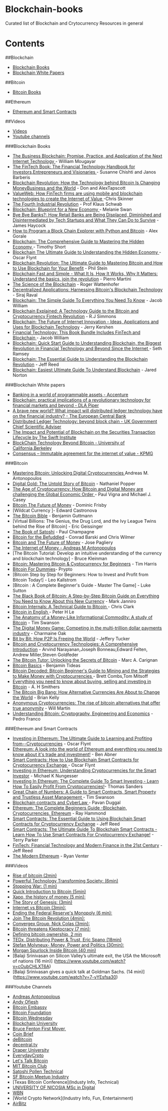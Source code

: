 # Blockchain-books
Curated list of Blockchain and Crytocurrency Resources in general

# Contents

##Blockchain
- [Blockchain Books](#blockchain-books)
- [Blockchain White Papers](#blockchain-white-papers)

##Bitcoin
- [Bitcoin Books](#bitcoin)

##Ethereum
- [Ethereum and Smart Contracts](#ethereum-and-smart-contracts)

##Videos
* [Videos](#videos)
* [Youtube channels](#youtube-channels)

###Blockchain Books

* [The Business Blockchain: Promise, Practice, and Application of the Next Internet Technology ](https://www.amazon.com/FINTECH-Book-Technology-Entrepreneurs-Visionaries/dp/111921887X/ref=pd_bxgy_14_img_3?_encoding=UTF8&pd_rd_i=111921887X&pd_rd_r=Z5ZRQN8RG5TEQTMKYHA9&pd_rd_w=qIgXN&pd_rd_wg=wZM9d&psc=1&refRID=Z5ZRQN8RG5TEQTMKYHA9)-  William Mougayar
* [The FinTech Book: The Financial Technology Handbook for Investors,Entrepreneurs and Visionaries ](https://www.amazon.com/FINTECH-Book-Technology-Entrepreneurs-Visionaries/dp/111921887X/ref=pd_bxgy_14_img_3?_encoding=UTF8&pd_rd_i=111921887X&pd_rd_r=Z5ZRQN8RG5TEQTMKYHA9&pd_rd_w=qIgXN&pd_rd_wg=wZM9d&psc=1&refRID=Z5ZRQN8RG5TEQTMKYHA9)- Susanne Chishti and Janos Barberis
* [Blockchain Revolution: How the Technology behind Bitcoin Is Changing MoneyBusiness and the World](https://www.amazon.com/Blockchain-Revolution-Technology-Changing-Business/dp/1101980133/ref=pd_sim_14_11?_encoding=UTF8&pd_rd_i=1101980133&pd_rd_r=KF66S03S94P6CMSN0K29&pd_rd_w=Dibne&pd_rd_wg=jRGoU&psc=1&refRID=KF66S03S94P6CMSN0K29) -  Don and AlexTapscott
* [ValueWeb: How FinTech firms are using mobile and blockchain technologies to create the Internet of Value ](https://www.amazon.com/ValueWeb-Fintech-Blockchain-Technologies-Internet/dp/9814677175/ref=pd_sim_14_10?_encoding=UTF8&pd_rd_i=9814677175&pd_rd_r=BCCHSTJWGE32H74XN9GZ&pd_rd_w=2YGDw&pd_rd_wg=UB9kN&psc=1&refRID=BCCHSTJWGE32H74XN9GZ)-Chris Skinner
* [The Fourth Industrial Revolution](https://www.amazon.com/Fourth-Industrial-Revolution-Klaus-Schwab/dp/1944835008/ref=sr_1_1?s=books&ie=UTF8&qid=1476984488&sr=1-1&keywords=The+Fourth+Industrial+Revolution) - Prof Klaus Schwab
* [Blockchain: Blueprint for a New Economy ](https://www.amazon.com/Blockchain-Blueprint-Economy-Melanie-Swan/dp/1491920491/ref=pd_sim_14_3?_encoding=UTF8&pd_rd_i=1491920491&pd_rd_r=3KQXC5RXYM1R64CDQ0DW&pd_rd_w=YGgzx&pd_rd_wg=udR6C&psc=1&refRID=3KQXC5RXYM1R64CDQ0DW)- Melanie Swan
* [Bye Bye Banks?: How Retail Banks are Being Displaced, Diminished and Disintermediated by Tech Startups and What They Can Do to Survive](https://www.amazon.com/Bye-Banks-Displaced-Diminished-Disintermediated/dp/0993220649/ref=sr_1_1?ie=UTF8&qid=1476986040&sr=8-1&keywords=Bye+Bye+Banks%3F) - James Haycock
* [How to Program a Block Chain Explorer with Python and Bitcoin](https://www.amazon.com/Program-Block-Explorer-Python-Bitcoin-ebook/dp/B014B6890G/ref=sr_1_1?s=books&ie=UTF8&qid=1476984581&sr=1-1&keywords=How+to+Program+a+Block+Chain+Explorer+with+Python+and+Bitcoin) - Alex Gorale
* [Blockchain: The Comprehensive Guide to Mastering the Hidden Economy ](https://www.amazon.com/Blockchain-Comprehensive-Mastering-Technology-Financial/dp/1537272039/ref=pd_sim_14_9?_encoding=UTF8&pd_rd_i=1537272039&pd_rd_r=D7A8BRAQA9GNYQYES830&pd_rd_w=76sME&pd_rd_wg=SCgV1&psc=1&refRID=D7A8BRAQA9GNYQYES830)- Timothy Short
* [Blockchain The Ultimate Guide to Understanding the Hidden Economy ](https://www.amazon.com/Blockchain-Ultimate-Understanding-Hidden-Economy/dp/1534839720/ref=pd_sim_14_5?_encoding=UTF8&pd_rd_i=1534839720&pd_rd_r=6W5M79GD2JFECEZDHPJF&pd_rd_w=19drm&pd_rd_wg=DMS0s&psc=1&refRID=6W5M79GD2JFECEZDHPJF)- Oscar Flynt
* [Blockchain Revolution: The Ultimate Guide to Mastering Bitcoin and How to Use  Blockchain for Your Benefit](https://www.amazon.com/Blockchain-Revolution-Technology-Changing-Business/dp/1101980133/ref=pd_bxgy_14_img_3?_encoding=UTF8&pd_rd_i=1101980133&pd_rd_r=JMGHCB5WB1SFP0HYMK6E&pd_rd_w=uHeeo&pd_rd_wg=cburT&psc=1&refRID=JMGHCB5WB1SFP0HYMK6E) - Phil Stein
* [Blockchain Fast and Simple - What It Is, How It Works, Why It Matters: Understand the basics, join the revolution](https://www.amazon.com/Blockchain-Fast-Simple-Understand-revolution-ebook/dp/B01M1J671W/ref=sr_1_1?s=books&ie=UTF8&qid=1476984683&sr=1-1&keywords=Blockchain+Fast+and+Simple+-+What+It+Is%2C+How+It+Works%2C+Why+It+Matters%3A+Understand+the+basics%2C+join+the+revolution) - Pierro Martini
* [The Science of the Blockchain](https://www.amazon.com/Science-Blockchain-Inverted-Forest-Publishing/dp/1522751831/ref=pd_sim_14_10?_encoding=UTF8&pd_rd_i=1522751831&pd_rd_r=FF7D9XVT7EPCACXH29Z8&pd_rd_w=JXBSj&pd_rd_wg=pcc0Z&psc=1&refRID=FF7D9XVT7EPCACXH29Z8) - Roger Wattenhofer
* [Decentralized Applications: Harnessing Bitcoin's Blockchain Technology](https://www.amazon.com/Decentralized-Applications-Harnessing-Blockchain-Technology/dp/1491924543/ref=pd_sim_14_3?_encoding=UTF8&pd_rd_i=1491924543&pd_rd_r=7XN6AJY2PX75QDZTZAPM&pd_rd_w=ZDHwi&pd_rd_wg=oQ9Te&psc=1&refRID=7XN6AJY2PX75QDZTZAPM) - Siraj Raval
* [Blockchain: The Simple Guide To Everything You Need To Know](https://www.amazon.com/Blockchain-Simple-Guide-Everything-Need/dp/1533161577/ref=pd_sim_14_23?_encoding=UTF8&pd_rd_i=1533161577&pd_rd_r=26RQGPJBS5V65WXKFS9Z&pd_rd_w=DJMVN&pd_rd_wg=E1guu&psc=1&refRID=26RQGPJBS5V65WXKFS9Z) - Jacob William
* [Blockchain Explained: A Technology Guide to the Bitcoin and Cryptocurrency Fintech Revolution](https://www.amazon.com/Blockchain-Explained-Technology-Cryptocurrency-Revolution/dp/1535315946/ref=pd_sim_14_5?_encoding=UTF8&pd_rd_i=1535315946&pd_rd_r=615DFBPATQX6GX4RBPWP&pd_rd_w=96Va0&pd_rd_wg=M6xmm&psc=1&refRID=615DFBPATQX6GX4RBPWP) - R.J Simmons
* [Blockchain: The Future of Internet Innovation - Ideas, Applications and Uses for Blockchain Technology](https://www.amazon.com/Blockchain-Innovation-Applications-Cryptocurrencies-Technological-ebook/dp/B01G80V3O2/ref=sr_1_2?ie=UTF8&qid=1476985977&sr=8-2&keywords=Blockchain+contracts+and+CyberLaw) - Jerry Kershen 
* [Financial Technology: This Book Bundle Includes FinTech and Blockchain ](https://www.amazon.com/Financial-Technology-Bundle-FinTech-Blockchain/dp/1533477299/ref=pd_sim_14_3?_encoding=UTF8&pd_rd_i=1533477299&pd_rd_r=D7A8BRAQA9GNYQYES830&pd_rd_w=76sME&pd_rd_wg=SCgV1&psc=1&refRID=D7A8BRAQA9GNYQYES830)-  Jacob William 
* [Blockchain: Quick Start Guide to Understanding Blockchain, the Biggest Revolution in Financial Technology and Beyond Since the Internet ](https://www.amazon.com/Blockchain-Understanding-Revolution-Financial-Technology/dp/153469093X/ref=pd_sim_14_1?_encoding=UTF8&pd_rd_i=153469093X&pd_rd_r=D7A8BRAQA9GNYQYES830&pd_rd_w=76sME&pd_rd_wg=SCgV1&psc=1&refRID=D7A8BRAQA9GNYQYES830) - Seth Ramsey
* [Blockchain: The Essential Guide to Understanding the Blockchain Revolution](https://www.amazon.com/Blockchain-Essential-Guide-Understanding-Revolution/dp/1537317504/ref=pd_sim_14_2?_encoding=UTF8&pd_rd_i=1537317504&pd_rd_r=N3211HRZ6T4ETTER3MY3&pd_rd_w=I44Hf&pd_rd_wg=evC6k&psc=1&refRID=N3211HRZ6T4ETTER3MY3) - Jeff Reed
* [Blockchain: Easiest Ultimate Guide To Understand Blockchain](https://www.amazon.com/Blockchain-Understand-Programming-Contracts-Revolution/dp/1537533371/ref=pd_sim_14_3?_encoding=UTF8&pd_rd_i=1537533371&pd_rd_r=904DCPSY2QZX2VM23XQD&pd_rd_w=3oCFL&pd_rd_wg=jJFBs&psc=1&refRID=904DCPSY2QZX2VM23XQD) - Jared Norton 


###Blockchain White papers
* [Banking in a world of programmable assets - Accenture](https://www.accenture.com/t20160509T223022__w__/us-en/_acnmedia/PDF-16/Accenture-Strategy-Banking-World-of-Programmable-Assets.pdf)
* [Blockchain: practical implications of a revolutionary technology for financial markets and beyond - DLA Piper](https://www.dlapiper.com/en/uk/insights/events/2016/04/blockchain-practical-implications/11-apr-2016/) 
* [A brave new world? What impact will distributed ledger technology have on the financial industry? -  The European Central Bank](https://www.ecb.europa.eu/paym/pdf/infocus/20160422_infocus_dlt.pdf)
* [Distributed Ledger Technology: beyond block chain - UK Government Chief Scientific Adviser ](https://www.gov.uk/government/uploads/system/uploads/attachment_data/file/492972/gs-16-1-distributed-ledger-technology.pdf)
* [The Impact and Potential of Blockchain on the Securities Transaction Lifecycle by The Swift Institute ](http://www.zyen.com/Publications/The%20Impact%20and%20Potential%20of%20Blockchain%20on%20the%20Securities%20Transaction%20Lif....pdf)
* [BlockChain Technology Beyond Bitcoin - University of California,Berkeley](http://scet.berkeley.edu/wp-content/uploads/BlockchainPaper.pdf)
* [Consensus – Immutable agreement for the internet of value - KPMG](https://assets.kpmg.com/content/dam/kpmg/pdf/2016/06/kpmg-blockchain-consensus-mechanism.pdf)


###Bitcoin 
* [Mastering Bitcoin: Unlocking Digital Cryptocurrencies ](https://www.amazon.com/Mastering-Bitcoin-Unlocking-Digital-Cryptocurrencies/dp/1449374042/ref=sr_1_1?ie=UTF8&qid=1476978890&sr=8-1&keywords=Mastering+Bitcoin%3A+Unlocking+Digital+Cryptocurrencies) Andreas M.  Antonopoulos
* [Digital Gold: The Untold Story of Bitcoin](https://www.amazon.com/Digital-Gold-Bitcoin-Millionaires-Reinvent/dp/0062362496/ref=pd_sim_14_1?_encoding=UTF8&pd_rd_i=0062362496&pd_rd_r=D7KMJCP493PPH9ADVPCR&pd_rd_w=g5Hrb&pd_rd_wg=KsfK5&psc=1&refRID=D7KMJCP493PPH9ADVPCR) -  Nathaniel Popper
* [The Age of Cryptocurrency: How Bitcoin and Digital Money are challenging the Global Economic Order ](https://www.amazon.com/Age-Cryptocurrency-Bitcoin-Challenging-Economic/dp/1250065631/ref=pd_sim_14_6?_encoding=UTF8&pd_rd_i=1250065631&pd_rd_r=7XN6AJY2PX75QDZTZAPM&pd_rd_w=ZDHwi&pd_rd_wg=oQ9Te&psc=1&refRID=7XN6AJY2PX75QDZTZAPM)- Paul Vigna and Michael J. Casey
* [Bitcoin The Future of Money](https://www.amazon.com/Bitcoin-future-money-Dominic-Frisby/dp/1783521023/ref=pd_sim_14_19?_encoding=UTF8&pd_rd_i=1783521023&pd_rd_r=KF66S03S94P6CMSN0K29&pd_rd_w=Dibne&pd_rd_wg=jRGoU&psc=1&refRID=KF66S03S94P6CMSN0K29) - Dominic Frisby
* [Wildcat Currency ]- Edward Castronova
* [The Bitcoin Bible](https://www.amazon.com/Bitcoin-Bible-Gold-Benjamin-Guttmann/dp/3732296962/ref=pd_sim_14_18?_encoding=UTF8&pd_rd_i=3732296962&pd_rd_r=KF66S03S94P6CMSN0K29&pd_rd_w=Dibne&pd_rd_wg=jRGoU&psc=1&refRID=KF66S03S94P6CMSN0K29) - Benjamin Guttmann
* [Virtual Billions: The Genius, the Drug Lord, and the Ivy League Twins behind the Rise of Bitcoin] - Eric Geissinger
* [The Book of Satoshi](https://www.amazon.com/Book-Satoshi-Collected-Writings-Nakamoto/dp/0996061312/ref=pd_sim_14_8?_encoding=UTF8&pd_rd_i=0996061312&pd_rd_r=9QB4ZB20S6CY4NGE029X&pd_rd_w=2TjP2&pd_rd_wg=VjLqC&psc=1&refRID=9QB4ZB20S6CY4NGE029X) - Paul Champagne
* [Bitcoin for the Befuddled](https://www.amazon.com/Bitcoin-Befuddled-Conrad-Barski/dp/1593275730/ref=pd_sim_14_8?_encoding=UTF8&pd_rd_i=1593275730&pd_rd_r=KF66S03S94P6CMSN0K29&pd_rd_w=Dibne&pd_rd_wg=jRGoU&psc=1&refRID=KF66S03S94P6CMSN0K29) - Conrad Barski and Chris Wilmer
* [Bitcoin and The Future of Money](https://www.amazon.com/Bitcoin-Future-Money-Jose-Pagliery/dp/1629370363/ref=pd_sim_14_14?_encoding=UTF8&pd_rd_i=1629370363&pd_rd_r=NHZ4SY5ACXYYFA2FN5PK&pd_rd_w=WI1XD&pd_rd_wg=LtNFM&psc=1&refRID=NHZ4SY5ACXYYFA2FN5PK) - Jose Pagliery 
* [The Internet of Money - Andreas M Antonopoulos](https://www.amazon.com/Internet-Money-Andreas-M-Antonopoulos/dp/1537000454/ref=pd_bxgy_14_img_2?_encoding=UTF8&pd_rd_i=1537000454&pd_rd_r=XPR2XE7MNFCYAB70VZDM&pd_rd_w=xn5TU&pd_rd_wg=4Sqi0&psc=1&refRID=XPR2XE7MNFCYAB70VZDM)
* [The Bitcoin Tutorial: Develop an intuitive understanding of the currency and blockchain technology] - Bruce Kleinman
* [Bitcoin: Mastering Bitcoin & Cyptocurrency for Beginners](https://www.amazon.com/Bitcoin-Mastering-Cyptocurrency-Reinventing-Currencies/dp/153342733X/ref=pd_sim_14_6?_encoding=UTF8&pd_rd_i=153342733X&pd_rd_r=TJJ3Y2F85RACYQSF23GZ&pd_rd_w=kwfLQ&pd_rd_wg=koGbV&psc=1&refRID=TJJ3Y2F85RACYQSF23GZ) - Tim Harris
* [Bitcoin For Dummies](https://www.amazon.com/Bitcoin-Dummies-Prypto/dp/1119076137/ref=pd_sim_14_30?_encoding=UTF8&pd_rd_i=1119076137&pd_rd_r=26RQGPJBS5V65WXKFS9Z&pd_rd_w=DJMVN&pd_rd_wg=E1guu&psc=1&refRID=26RQGPJBS5V65WXKFS9Z)- Prypto
* [Bitcoin Step by Step for Beginners: How to Invest and Profit from Bitcoin Today!] - Leo Kallstrom
* [Bitcoin : A Complete Beginner's Guide - Master The Game] - Luke Sutton
* [The Black Book of Bitcoin: A Step-by-Step Bitcoin Guide on Everything You Need to Know About this New Currency](https://www.amazon.com/Black-Book-Bitcoin-Step-Step/dp/1519284527/ref=pd_sim_14_22?_encoding=UTF8&pd_rd_i=1519284527&pd_rd_r=PMB5GABNHVFM2VHE3WBH&pd_rd_w=6yGsW&pd_rd_wg=yVxm8&psc=1&refRID=PMB5GABNHVFM2VHE3WBH) - Mark Janniro
* [Bitcoin Internals: A Technical Guide to Bitcoin ](https://www.amazon.com/Bitcoin-Internals-Technical-Guide-ebook/dp/B00DG8EPT0/ref=sr_1_1?ie=UTF8&qid=1476985144&sr=8-1&keywords=Bitcoin+Internals%3A)- Chris Clark
* [Bitcoin in English ](https://www.amazon.com/Bitcoin-English-Understanding-HOW-Works-ebook/dp/B00X09LBX8/ref=sr_1_1?ie=UTF8&qid=1476985191&sr=8-1&keywords=Bitcoin+in+English) - Peter H Le
* [The Anatomy of a Money-Like Informational Commodity: A study of Bitcoin](https://www.amazon.com/Anatomy-Money-like-Informational-Commodity-Bitcoin-ebook/dp/B00MEAO7XK/ref=sr_1_1?ie=UTF8&qid=1476985224&sr=8-1&keywords=The+Anatomy+of+a+Money) - Tim Swanson 
* [The Digital Money Game: Competing in the multi-trillion dollar payments industry](https://www.amazon.com/Digital-Money-Game-Competing-multi-trillion-ebook/dp/B00LZ3T66K/ref=sr_1_1?ie=UTF8&qid=1476985249&sr=8-1&keywords=The+Digital+Money+Game%3A) - Charmaine Oak
* [Bit by Bit: How P2P Is Freeing the World](https://www.amazon.com/Bit-How-P2P-Freeing-World-ebook/dp/B00S085TRS/ref=sr_1_1?ie=UTF8&qid=1476985273&sr=8-1&keywords=Bit+by+Bit) - Jeffery Tucker
* [Bitcoin and Cryptocurrency Technologies: A Comprehensive Introduction](https://www.amazon.com/Bitcoin-Cryptocurrency-Technologies-Comprehensive-Introduction/dp/0691171696/ref=pd_sim_14_8?_encoding=UTF8&pd_rd_i=0691171696&pd_rd_r=0CHWWTBSREYE58R7P0SX&pd_rd_w=gCU04&pd_rd_wg=gZavr&psc=1&refRID=0CHWWTBSREYE58R7P0SX) - Arvind Narayanan,Joseph Bonneau,Edward Felten, Andrew Miller,Steven Goldfeder 
* [The Bitcoin Tutor: Unlocking the Secrets of Bitcoin](https://www.amazon.com/Bitcoin-Tutor-Unlocking-Secrets/dp/0979864917/ref=pd_sim_14_5?_encoding=UTF8&pd_rd_i=0979864917&pd_rd_r=QZN41AYGXJSCS7Q32WA7&pd_rd_w=2i7o1&pd_rd_wg=nbCJJ&psc=1&refRID=QZN41AYGXJSCS7Q32WA7) - Marc A. Carignan
* [Bitcoin Basics](https://www.amazon.com/Bitcoin-Basics-Creating-Investing-Bitcoins/dp/1508478945/ref=pd_sim_14_4?_encoding=UTF8&pd_rd_i=1508478945&pd_rd_r=YMYPCM376H2JNJ9NVB6D&pd_rd_w=0gtr5&pd_rd_wg=iqdC9&psc=1&refRID=YMYPCM376H2JNJ9NVB6D) - Benjamin Tideas
* [Bitcoin Decoded: Bitcoin Beginner's Guide to Mining and the Strategies to Make Money with Cryptocurrencies ](https://www.amazon.com/Bitcoin-Decoded-Beginners-Strategies-Cryptocurrencies/dp/061595524X/ref=pd_sim_14_12?_encoding=UTF8&pd_rd_i=061595524X&pd_rd_r=KF66S03S94P6CMSN0K29&pd_rd_w=Dibne&pd_rd_wg=jRGoU&psc=1&refRID=KF66S03S94P6CMSN0K29) -  Brett Combs,Tom Mitsoff
* [Everything you need to know about buying, selling and investing in Bitcoin](https://www.amazon.com/Everything-selling-investing-Bitcoin-Technology/dp/1493699474/ref=pd_sim_14_17?_encoding=UTF8&pd_rd_i=1493699474&pd_rd_r=KF66S03S94P6CMSN0K29&pd_rd_w=Dibne&pd_rd_wg=jRGoU&psc=1&refRID=KF66S03S94P6CMSN0K29) - A. H Smithers
* [The Bitcoin Big Bang: How Alternative Currencies Are About to Change the World](https://www.amazon.com/Bitcoin-Big-Bang-Alternative-Currencies/dp/1118963660/ref=pd_sim_14_13?_encoding=UTF8&pd_rd_i=1118963660&pd_rd_r=KF66S03S94P6CMSN0K29&pd_rd_w=Dibne&pd_rd_wg=jRGoU&psc=1&refRID=KF66S03S94P6CMSN0K29) - Brian Kelly 
* [Anonymous Cryptocurrencies: The rise of bitcoin alternatives that offer true anonymity](https://www.amazon.com/Cryptocurrencies-bitcoin-alternatives-offer-anonymity/dp/1500682586/ref=pd_sim_14_24?_encoding=UTF8&pd_rd_i=1500682586&pd_rd_r=PMB5GABNHVFM2VHE3WBH&pd_rd_w=6yGsW&pd_rd_wg=yVxm8&psc=1&refRID=PMB5GABNHVFM2VHE3WBH) - Will Martin 
* [Understanding Bitcoin: Cryptography, Engineering and Economics](https://www.amazon.com/Understanding-Bitcoin-Cryptography-Engineering-Economics/dp/1119019168/ref=pd_sim_14_16?_encoding=UTF8&pd_rd_i=1119019168&pd_rd_r=KF66S03S94P6CMSN0K29&pd_rd_w=Dibne&pd_rd_wg=jRGoU&psc=1&refRID=KF66S03S94P6CMSN0K29) - Pedro Franco

###Ethereum and Smart Contracts

* [Investing in Ethereum: The Ultimate Guide to Learning and Profiting from--Cryptocurrencies](https://www.amazon.com/Investing-Ethereum-Learning-Profiting-Cryptocurrencies/dp/153530281X/ref=pd_sim_14_5?_encoding=UTF8&pd_rd_i=153530281X&pd_rd_r=EH8VPZEJ5BMM540BQEZW&pd_rd_w=CywQ3&pd_rd_wg=p4U9s&psc=1&refRID=EH8VPZEJ5BMM540BQEZW) - Oscar Flynt
* [Ethereum: A look into the world of Ethereum and everything you need to know about it's trade and investment!](https://www.amazon.com/Ethereum-everything-investment-Blockchain-Cryptocurrency-ebook/dp/B01IC6NT8S/ref=sr_1_1?ie=UTF8&qid=1476984793&sr=8-1&keywords=Ethereum%3A+A+look+into+the+world+of+Ethereum+and+everything+you+need+to+know+about+it%27s+trade+and+investment%21) - Ben Abner
* [Smart Contracts: How to Use Blockchain Smart Contracts for Cryptocurrency Exchange ](https://www.amazon.com/Smart-Contracts-Blockchain-Cryptocurrency-Exchange-ebook/dp/B01IQJM53Q/ref=sr_1_1?ie=UTF8&qid=1476984876&sr=8-1&keywords=Smart+Contracts%3A+How+to+Use+Blockchain)- Oscar Flynt
* [Investing in Ethereum: Understanding Cryptocurrencies for the Smart Investor](https://www.amazon.com/Investing-Ethereum-Understanding-Cryptocurrencies-Investor-ebook/dp/B01DD6XVJE/ref=sr_1_1?ie=UTF8&qid=1476985905&sr=8-1&keywords=investing+in+Ethereum%3A+Understanding) - Michael K Nungesser
* [Investing In Ethereum: The Complete Guide To Smart Investing - Learn How To Easily Profit From Cryptocurrencies!](https://www.amazon.com/Investing-Ethereum-Complete-Easily-Cryptocurrencies/dp/1537677209/ref=sr_1_fkmr0_1?ie=UTF8&qid=1476985775&sr=8-1-fkmr0&keywords=Ethereum%3A+The+Complete+Beginners+Guide)- 	Thomas Sanders
* [Great Chain of Numbers: A Guide to Smart Contracts, Smart Property and Trustless Asset Management ](https://www.amazon.com/Great-Chain-Numbers-Contracts-Management-ebook/dp/B00IRUBMXO/ref=sr_1_1?ie=UTF8&qid=1476985949&sr=8-1&keywords=Great+Chain+of+Numbers%3A+A+Guide+to+Smart+Contracts%2C+Smart+Property+and+Trustless+Asset+Management)- Tim Swanson 
* [Blockchain contracts and CyberLaw ](https://www.amazon.com/BLOCKCHAIN-CONTRACTS-CYBERLAW-PAVAN-DUGGAL-ebook/dp/B019S2I1CE/ref=sr_1_1?ie=UTF8&qid=1476985977&sr=8-1&keywords=Blockchain+contracts+and+CyberLaw)- Pavan Duggal
* [Ethereum: The Complete Beginners Guide -Blockchain, Cryptocurrencies, Ethereum](https://www.amazon.com/s/ref=nb_sb_noss?url=search-alias%3Daps&field-keywords=Ethereum%3A+The+Complete+Beginners+Guide)  - Ray Hammond
* [Smart Contracts: The Essential Guide to Using Blockchain Smart Contracts for Cryptocurrency Exchange](https://www.amazon.com/Smart-Contracts-Essential-Blockchain-Cryptocurrency-ebook/dp/B01LXGO7GH/ref=sr_1_1?ie=UTF8&qid=1476985747&sr=8-1&keywords=Smart+Contracts%3A+The+Essential+Guide) - Jeff Reed 
* [Smart Contracts: The Ultimate Guide To Blockchain Smart Contracts - Learn How To Use Smart Contracts For Cryptocurrency Exchange!](https://www.amazon.com/Smart-Contracts-Ultimate-Blockchain-Cryptocurrency-ebook/dp/B01LYK175F/ref=sr_1_2?ie=UTF8&qid=1476984876&sr=8-2&keywords=Smart+Contracts%3A+How+to+Use+Blockchain) - Terry Parker
* [FinTech: Financial Technology and Modern Finance in the 21st Century](https://www.amazon.com/FinTech-Financial-Technology-Blockchain-Contracts-ebook/dp/B01MEFL03W/ref=sr_1_1?ie=UTF8&qid=1476985691&sr=8-1&keywords=FinTech%3A+Financial+Technology+and+Modern+Finance+in+the+21st+Century) - Jeff Reed
* [The Modern Ethereum](https://www.amazon.com/Modern-Ethereum-Ryan-Venter-ebook/dp/B01KIRQZ0S/ref=sr_1_1?ie=UTF8&qid=1476985723&sr=8-1&keywords=The+Modern+Ethereum) - Ryan Venter


###Videos
* [Rise of bitcoin (2min)](https://vimeo.com/110874487)
* [Powerful Technology Transforming Society: (6min)](http://www.youtube.com/watch?v=YIVAluSL9SUA)
* [Stopping War: (1 min)](https://www.youtube.com/watch?v=eyU3TgQqtV8)
* [Quick Introduction to Bitcoin (5min)](https://www.youtube.com/watch?v=slFuj5N4twc)
* [Xapo, the history of money (5 min):](http://youtu.be/IP0jCjyrew8)
* [The Story of Genesis: (3min)](http://youtu.be/gD4llSr-Ik8)
* [Internet vs Bitcoin (3min):](https://www.youtube.com/watch?v=s0luLPVHkO4)
* [Ending the Federal Reserve's Monopoly (6 min):](http://vimeo.com/94697840)
* [Join The Bitcoin Revolution (4min):](https://www.youtube.com/watch?v=24ce5tV-pgg)
* [Convergex Group, Nick Colas (3min):](https://www.youtube.com/watch?v=CdVVECKKSXo)
* [Bitcoin threatens Kleptocracy (7 min):](http://youtu.be/jaHqtXvGxy4)
* [Defining bitcoin ownership, 2 min](https://www.youtube.com/watch?v=TANjGSo16Uk)
* [TEDx, Distributing Power & Trust, Eric Spano (18min)](https://www.youtube.com/watch?v=WI1pbHi1fww)
* [Stefan Molyneux- Money, Power and Politics (30min):](https://www.youtube.com/watch?v=_bmlVqs9qSY)
* [Morgan Spurlock Inside Bitcoin (40 min)]( http://m.disclose.tv/action/viewvideo/198650/Morgan_Spurlock__Living_On_Bitcoin__The_Inside_Man_Bitcoin_CNN_Full_Documentary/)
* [Balaji Srinivasan on Silicon Valley’s ultimate exit, the USA the Microsoft of nations (16 min)] (https://www.youtube.com/watch?v=cOubCHLXT6A)
* [Balaji Srinivasan gives a quick talk at Goldman Sachs. (14 min)] (https://www.youtube.com/watch?v=7-vYEsfsa30)


###Youtube Channels
* [Andreas Antonopolous](https://www.youtube.com/user/aantonop)
* [Andy Ofiesh ](https://www.youtube.com/user/JellyBaby68/videos)
* [Bitcoin Embassy ](https://www.youtube.com/user/JellyBaby68/videos)
* [Bitcoin Foundation ](https://www.youtube.com/user/BitcoinFoundation/videos)
* [Bitcoin Wednesday ](https://www.youtube.com/channel/UCt-Po2gFQxiUngwJXh6s04w/videos)
* [Blockchain University ](https://www.youtube.com/channel/UCJ5uHx90mZGlK0lC-GSmtzw/videos)
* [Bruce Fenton First Mover, ](https://www.youtube.com/user/BruceFenton/videos)
* [Coin Brief ](https://www.youtube.com/user/Coinbrief/videos)
* [deBitcoin](https://www.youtube.com/user/deBitcoin/videos)
* [decentral.tv ](https://www.youtube.com/user/decentralTV/videos)
* [Draper University ](https://www.youtube.com/user/TimothyDraper/videos)
* [EverydayCrpto](https://www.youtube.com/user/Cryptoeveryday/videos)
* [Let's Talk Bitcoin ](https://www.youtube.com/user/LetsTalkBitcoinChan)
* [MIT Bitcoin Club ](https://www.youtube.com/user/MITBitcoinClub/videos)
* [Satoshi Pollen Technical](https://www.youtube.com/user/IamSatoshiNakamoto/videos)
* [SF Bitcoin Meetup Industry](https://www.youtube.com/channel/UCOLeHoKV7SHwAAS0zBwsV-A/videos)
* [Texas Bitcoin Conference](Industy Info, Technical)
* [UNIVERSITY OF NICOSIA MSc in Digital ](https://www.youtube.com/user/MScDigitalCurrency/videos)
* [WBN ](https://www.youtube.com/channel/UCgo7FCCPuylVk4luP3JAgVw/videos)
* [World Crypto Network](Industry Info, Fun, Entertainment)
* [AirBitz](https://www.youtube.com/channel/UCJaTFo0_z9lEG_v7L_LT2pw/videos)
